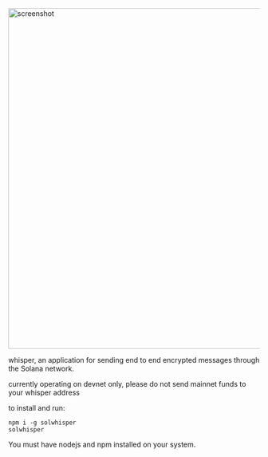 <img width="682" alt="screenshot" src="https://user-images.githubusercontent.com/35851667/150624122-079264c5-f540-465c-8c63-4ef266c497c5.png">

whisper, an application for sending end to end encrypted messages through the Solana network.

currently operating on devnet only, please do not send mainnet funds to your whisper address

to install and run:
```
npm i -g solwhisper
solwhisper
```

You must have nodejs and npm installed on your system.
